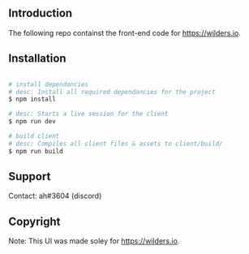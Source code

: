 ## Introduction

The following repo containst the front-end code for https://wilders.io.

## Installation

```bash

# install dependancies
# desc: Install all required dependancies for the project
$ npm install 

# desc: Starts a live session for the client
$ npm run dev

# build client
# desc: Compiles all client files & assets to client/build/
$ npm run build
```

## Support

Contact: ah#3604 (discord)

## Copyright

Note: This UI was made soley for https://wilders.io.